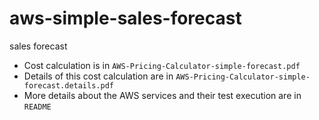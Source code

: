 # aws-simple-sales-forecast
sales forecast

- Cost calculation is in `AWS-Pricing-Calculator-simple-forecast.pdf`
- Details of this cost calculation are in `AWS-Pricing-Calculator-simple-forecast.details.pdf`
- More details about the AWS services and their test execution are in `README`
